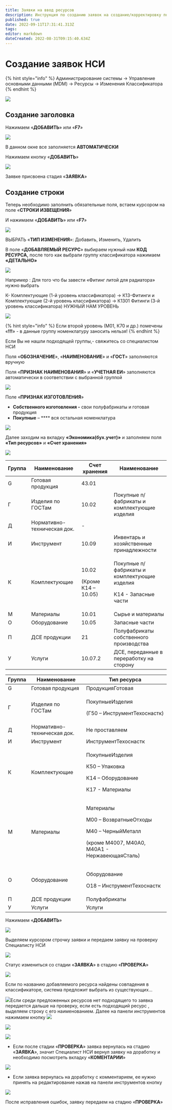 ```yaml
---
title: Заявки на ввод ресурсов
description: Инструкция по созданию заявок на создание/корректировку позиций НСИ
published: true
date: 2022-09-11T17:31:41.313Z
tags: 
editor: markdown
dateCreated: 2022-08-31T09:15:40.634Z
---
```


# Создание заявок НСИ

{% hint style="info" %}
Администрирование системы → Управление основными данными (MDM) → Ресурсы → Изменения Классификатора
{% endhint %}

![](<../../.gitbook/assets/1 (89).png>)

## Создание заголовка

Нажимаем «**ДОБАВИТЬ**» или «**F7**»

![](<../../.gitbook/assets/2 (32).png>)

В данном окне все заполняется **АВТОМАТИЧЕСКИ**

Нажимаем кнопку «**ДОБАВИТЬ**»

![](<../../.gitbook/assets/3 (43).png>)

Заявке присвоена стадия «**ЗАЯВКА**»

## Создание строки

Теперь необходимо заполнить обязательные поля, встаем курсором на поле «**СТРОКИ ИЗВЕЩЕНИЯ**»

И нажимаем «**ДОБАВИТЬ**» или «**F7**»

![](<../../.gitbook/assets/4 (70).png>)

ВЫБРАТЬ «**ТИП ИЗМЕНЕНИЯ**»: Добавить, Изменить, Удалить

В поле «**ДОБАВЛЯЕМЫЙ РЕСУРС**» выбираем нужный нам **КОД РЕСУРСА,** после того как выбрали группу классификатора нажимаем **«ДЕТАЛЬНО»**

![](<../../.gitbook/assets/5 (23).png>)

Например : Для того что бы завести «Фитинг литой для радиатора» нужно выбрать

К- Комплектующие (1-й уровень классификатора) -> К13-Фитинги и Комплектующие (2-й уровень классификатора) -> К1301 Фитинги (3-й уровень классификатора) НУЖНЫЙ НАМ УРОВЕНЬ

![](<../../.gitbook/assets/6 (53).png>)

{% hint style="info" %}
Если второй уровень (М01, К70 и др.) помечены «**!!!**» - в данные группу номенклатуру заносить нельзя!
{% endhint %}

Если Вы не нашли подходящей группы,- свяжитесь со специалистом НСИ

Поля «**ОБОЗНАЧЕНИЕ**», «**НАИМЕНОВАНИЕ**» и «**ГОСТ**» заполняются вручную

Поля «**ПРИЗНАК НАИМЕНОВАНИЯ**» и «**УЧЕТНАЯ ЕИ**» заполняются автоматически в соответствии с выбранной группой

![](<../../.gitbook/assets/7 (13).png>)

Поле «**ПРИЗНАК ИЗГОТОВЛЕНИЯ**»

* **Собственного изготовления -** свои полуфабрикаты и готовая продукция
* **Покупные** – **** вся остальная номенклатура

![](<../../.gitbook/assets/8 (45).png>)

Далее заходим на вкладку **«Экономика(бух.учет)»** и заполняем поля **«Тип ресурсов»** и **«Счет хранения»**

![](../../.gitbook/assets/9.png)

| **Группа** | **Наименование**            | **Счет хранения**                      | **Наименование**                                                               |
| ---------- | --------------------------- | -------------------------------------- | ------------------------------------------------------------------------------ |
| G          | Готовая продукция           | 43.01                                  |                                                                                |
| Г          | Изделия по ГОСТам           | 10.02                                  | Покупные п/фабрикаты и комплектующие изделия                                   |
| Д          | Нормативно-техническая док. | -                                      |                                                                                |
| И          | Инструмент                  | 10.09                                  | Инвентарь и хозяйственные принадлежности                                       |
| К          | Комплектующие               | <p>10.02</p><p>(Кроме К14 – 10.05)</p> | <p>Покупные п/фабрикаты и комплектующие изделия</p><p>К14 - Запасные части</p> |
| М          | Материалы                   | 10.01                                  | Сырье и материалы                                                              |
| О          | Оборудование                | 10.05                                  | Запасные части                                                                 |
| П          | ДСЕ продукции               | 21                                     | Полуфабрикаты собственного производства                                        |
| У          | Услуги                      | 10.07.2                                | ДСЕ, переданные в переработку на сторону                                       |

| **Группа** | **Наименование**            | **Тип ресурса**                                                                                                              |
| ---------- | --------------------------- | ---------------------------------------------------------------------------------------------------------------------------- |
| G          | Готовая продукция           |  ПродукцияГотовая                                                                                                            |
| Г          | Изделия по ГОСТам           | <p>ПокупныеИзделия</p><p> (Г50 – ИнструментТехоснастк)</p>                                                                   |
| Д          | Нормативно-техническая док. |  Не проставляем                                                                                                              |
| И          | Инструмент                  | ИнструментТехоснастк                                                                                                         |
| К          | Комплектующие               | <p>ПокупныеИзделия</p><p>К50 – Упаковка</p><p>К14 – Оборудование</p><p>К17 - Материалы</p>                                   |
| М          | Материалы                   | <p>Материалы</p><p>М00 – ВозвратныеОтходы</p><p>М40 – ЧерныйМеталл</p><p> (кроме М4007, М40А0, М40А1 - НержавеющаяСталь)</p> |
| О          | Оборудование                | <p>Оборудование</p><p>О18 – ИнструментТехоснастк</p>                                                                         |
| П          | ДСЕ продукции               | Полуфабрикаты                                                                                                                |
| У          | Услуги                      | Услуги                                                                                                                       |

Нажимаем «**ДОБАВИТЬ**»

![](<../../.gitbook/assets/10 (21).png>)

Выделяем курсором строчку заявки и передаем заявку на проверку Специалисту НСИ

![](<../../.gitbook/assets/11 (15).png>)

Статус измениться со стадии «**ЗАЯВКА**» в стадию «**ПРОВЕРКА**»

![](<../../.gitbook/assets/12 (4).png>)

Если по названию добавляемого ресурса найдены совпадения в классификаторе, система предложит выбрать из существующих…

![](../../.gitbook/assets/13.png)Если среди предложенных ресурсов нет подходящего то заявка передается дальше на проверку, если есть подходящий ресурс , выделяем строку с его наименованием. Далее на панели инструментов нажимаем кнопку ![](../../.gitbook/assets/14.png)

![](<../../.gitbook/assets/15 (9).png>)

![](<../../.gitbook/assets/20 (5).png>)



* Если после стадии «**ПРОВЕРКА**» заявка вернулась на стадию «**ЗАЯВКА**», значит Специалист НСИ вернул заявку на доработку и необходимо посмотреть вкладку «**КОМЕНТАРИИ**»

![](../../.gitbook/assets/18.png)

* Если заявка вернулась на доработку с комментарием, ее нужно принять на редактирование нажав на панели инструментов кнопку

![](<../../.gitbook/assets/19 (1).png>)

После исправления ошибок, заявку передаем на стадию «**ПРОВЕРКА**»
